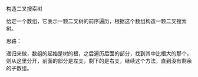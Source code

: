 构造二叉搜索树

给定一个数组，它表示一颗二叉树的前序遍历，根据这个数组构造一颗二叉搜索树。

思路：

递归来做，数组的起始是树的根，之后遍历后面的部分，找到其中比根大的那个，则从这里分开，前面的部分是左支，剩下的是右支，继续这个方法，直到没有剩余的子数组。